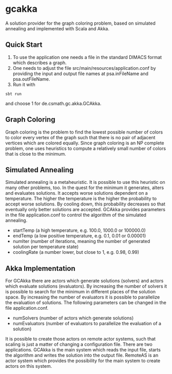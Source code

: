 # gcakka

A solution provider for the graph coloring problem, based on simulated annealing
and implemented with Scala and Akka.


## Quick Start

1. To use the application one needs a file in the standard DIMACS format which
describes a graph.
2. One needs to adjust the file src/main/resources/application.conf by providing
the input and output file names at psa.inFileName and psa.outFileName.
3. Run it with
```
sbt run
```
and choose 1 for de.csmath.gc.akka.GCAkka.


## Graph Coloring

Graph coloring is the problem to find the lowest possible number of colors to
color every vertex of the graph such that there is no pair of adjacent vertices
which are colored equally. Since graph coloring is an NP complete problem, one
uses heuristics to compute a relatively small number of colors that is close to
the minimum.


## Simulated Annealing

Simulated annealing is a metaheuristic. It is possible to use this heuristic on
many other problems, too. In the quest for the minimum it generates, alters
and evaluates solutions. It accepts worse solutions dependent
on a temperature. The higher the temperature is the higher the probability to
accept worse solutions. By cooling down, this probability decreases so that
eventually only better solutions are accepted. GCAkka provides parameters in
the file application.conf to control the algorithm of the simulated annealing.
- startTemp (a high temperature, e.g. 100.0, 1000.0 or 100000.0)
- endTemp (a low positive temperature, e.g. 0.1, 0.01 or 0.00001)
- numIter (number of iterations, meaning the number of generated solution
    per temperature state)
- coolingRate (a number lower, but close to 1, e.g. 0.98, 0.99)


## Akka Implementation

For GCAkka there are actors which generate solutions (solvers) and actors which
evaluate solutions (evaluators). By increasing the number of solvers it is
possible to search for the minimum in different places of the solution space.
By increasing the number of evaluators it is possible to parallelize the
evaluation of solutions. The following parameters can be changed in the file
application.conf.
- numSolvers (number of actors which generate solutions)
- numEvaluators (number of evaluators to parallelize the evaluation of a
    solution)

It is possible to create those actors on remote actor systems, such that scaling
is just a matter of changing a configuration file. There are two applications.
GCAkka is the main system which reads the input file, starts the algorithm and
writes the solution into the output file. RemoteAS is an actor system which
provides the possibility for the main system to create actors on this system.
